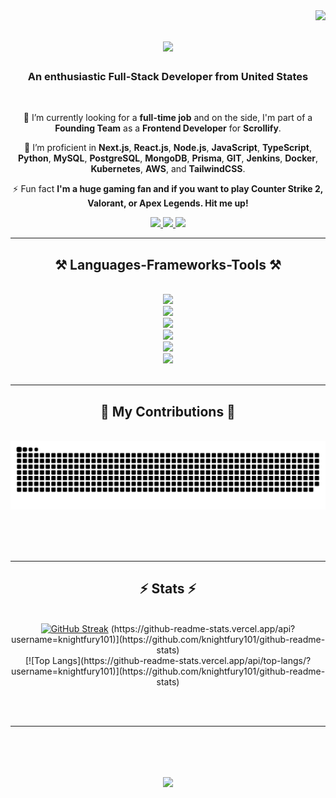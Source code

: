 <img align="right" src="https://visitor-badge.laobi.icu/badge?page_id=knightfury101.knightfury101" />

<h1 align="center">
    <img src="https://readme-typing-svg.herokuapp.com/?font=Righteous&size=35&center=true&vCenter=true&width=500&height=70&duration=4000&lines=Hi+There!+👋;+I'm+Aditya+Singh+Rajput!;" />
</h1>
  <h3 align="center">An enthusiastic Full-Stack Developer from United States</h3>
  <br/>
<div align="center">
 
 🔭 I’m currently looking for a **full-time job** and on the side, I'm part of a **Founding Team** as a **Frontend Developer** for **Scrollify**.
 
 🌱 I’m proficient in **Next.js**, **React.js**, **Node.js**, **JavaScript**, **TypeScript**, **Python**, **MySQL**, **PostgreSQL**, **MongoDB**, **Prisma**, **GIT**, **Jenkins**, **Docker**, **Kubernetes**, **AWS**, and **TailwindCSS**.

⚡ Fun fact **I'm a huge gaming fan and if you want to play Counter Strike 2, Valorant, or Apex Legends. Hit me up!**

 </div>

 <div align="center"> 
  <a href="mailto:arajput4@gmu.edu">
    <img src="https://img.shields.io/badge/Microsoft_Outlook-6495ed?style=for-the-badge&logo=microsoft-outlook&logoColor=white" />
  </a>
  <a href="https://www.linkedin.com/in/adityasingh99/" target="_blank">
    <img src="https://img.shields.io/badge/LinkedIn-800080?style=for-the-badge&logo=linkedin&logoColor=white" target="_blank" />
  </a>
  <a href="https://www.adityasingh.life/" target="_blank">
     <img src="https://img.shields.io/badge/Portfolio-ff7f50?style=for-the-badge&logo=About.me&logoColor=white" target="_blank" /> <!-- sqlite, safari, google-chrome are other good icon options -->
  </a>
</div>

 <hr/>
<h2 align="center">⚒️ Languages-Frameworks-Tools ⚒️</h2>
<br/>
<div align="center">
    <img src="https://skillicons.dev/icons?i=nextjs,react,nodejs,tailwind,html,css,threejs," /><br/>
    <img src="https://skillicons.dev/icons?i=py,js,ts,java,c,cpp,go," /><br/>
    <img src="https://skillicons.dev/icons?i=mysql,postgres,mongodb,planetscale,prisma,supabase,redis" /><br/>
    <img src="https://skillicons.dev/icons?i=git,github,docker,jenkins,aws,kubernetes,vercel" /><br/>
    <img src="https://skillicons.dev/icons?i=ae,ps,ai,blender,figma,xd" /><br/>
    <img src="https://skillicons.dev/icons?i=postman,latex" /><br/>    
</div>

<br/>
<hr/>

<div align="center">
  <h2>🐍 My Contributions 🐍</h2>
  <br>
  <img alt="snake eating my contributions" src="https://raw.githubusercontent.com/knightfury101/knightfury101/output/github-contribution-grid-snake.svg" />
  
  <br/><br/><br/>
</div>
<hr/>

<h2 align="center">⚡ Stats ⚡</h2>
<br>
<div align=center>
  <a href="https://git.io/streak-stats"><img src="https://streak-stats.demolab.com?user=knightfury101&theme=tokyonight" alt="GitHub Streak" /></a>
  (https://github-readme-stats.vercel.app/api?username=knightfury101)](https://github.com/knightfury101/github-readme-stats)
  <br/>
  [![Top Langs](https://github-readme-stats.vercel.app/api/top-langs/?username=knightfury101)](https://github.com/knightfury101/github-readme-stats)
</div>

<br/><br/>

<hr/>

<br/>

<h1 align="center">
    <img src="https://readme-typing-svg.herokuapp.com/?font=Righteous&size=35&center=true&vCenter=true&width=500&height=70&duration=4000&lines=Hit+Me+Up+On+LinkedIn...;+I'm+Always+Ready+To+Collab!;" />
</h1>

<br/>
